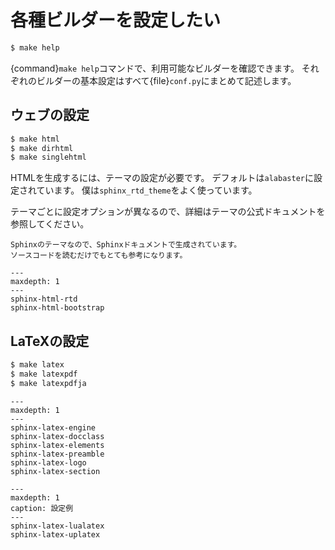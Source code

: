# 各種ビルダーを設定したい

```bash
$ make help
```

{command}`make help`コマンドで、利用可能なビルダーを確認できます。
それぞれのビルダーの基本設定はすべて{file}`conf.py`にまとめて記述します。

## ウェブの設定

```bash
$ make html
$ make dirhtml
$ make singlehtml
```

HTMLを生成するには、テーマの設定が必要です。
デフォルトは``alabaster``に設定されています。
僕は``sphinx_rtd_theme``をよく使っています。

テーマごとに設定オプションが異なるので、詳細はテーマの公式ドキュメントを参照してください。

```{note}
Sphinxのテーマなので、Sphinxドキュメントで生成されています。
ソースコードを読むだけでもとても参考になります。
```

```{toctree}
---
maxdepth: 1
---
sphinx-html-rtd
sphinx-html-bootstrap
```

## LaTeXの設定

```bash
$ make latex
$ make latexpdf
$ make latexpdfja
```

```{toctree}
---
maxdepth: 1
---
sphinx-latex-engine
sphinx-latex-docclass
sphinx-latex-elements
sphinx-latex-preamble
sphinx-latex-logo
sphinx-latex-section
```

```{toctree}
---
maxdepth: 1
caption: 設定例
---
sphinx-latex-lualatex
sphinx-latex-uplatex
```
